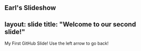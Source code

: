 Earl's Slideshow
---
layout: slide
title: "Welcome to our second slide!"
---
My First GitHub Slide!
Use the left arrow to go back!
